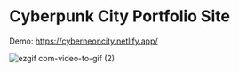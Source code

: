 # Cyberpunk City Portfolio Site

Demo: https://cyberneoncity.netlify.app/

![ezgif com-video-to-gif (2)](https://user-images.githubusercontent.com/65886071/225870805-c9593b4b-3269-471e-93e5-54df75c12f1e.gif)
